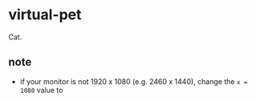 # virtual-pet
Cat.

## note
- if your monitor is not 1920 x 1080 (e.g. 2460 x 1440), change the `x = 1080` value to 
